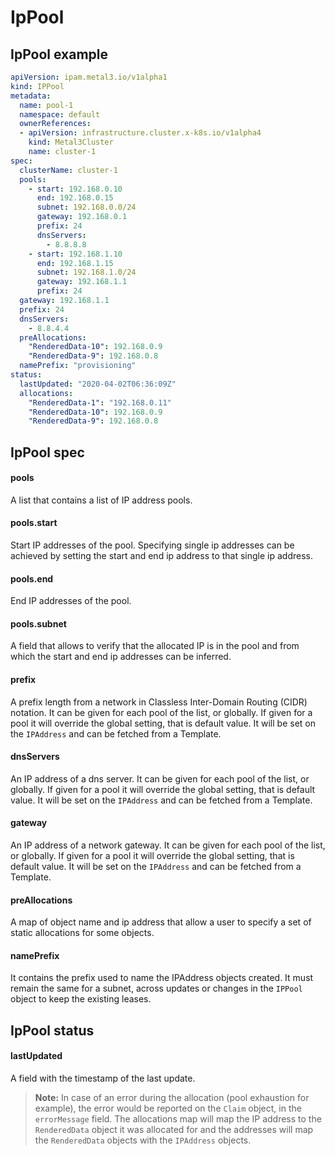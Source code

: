 # IpPool

## IpPool example

```yaml
apiVersion: ipam.metal3.io/v1alpha1
kind: IPPool
metadata:
  name: pool-1
  namespace: default
  ownerReferences:
  - apiVersion: infrastructure.cluster.x-k8s.io/v1alpha4
    kind: Metal3Cluster
    name: cluster-1
spec:
  clusterName: cluster-1
  pools:
    - start: 192.168.0.10
      end: 192.168.0.15
      subnet: 192.168.0.0/24
      gateway: 192.168.0.1
      prefix: 24
      dnsServers:
        - 8.8.8.8
    - start: 192.168.1.10
      end: 192.168.1.15
      subnet: 192.168.1.0/24
      gateway: 192.168.1.1
      prefix: 24
  gateway: 192.168.1.1
  prefix: 24
  dnsServers:
    - 8.8.4.4
  preAllocations:
    "RenderedData-10": 192.168.0.9
    "RenderedData-9": 192.168.0.8
  namePrefix: "provisioning"
status:
  lastUpdated: "2020-04-02T06:36:09Z"
  allocations:
    "RenderedData-1": "192.168.0.11"
    "RenderedData-10": 192.168.0.9
    "RenderedData-9": 192.168.0.8
```

## IpPool spec

#### pools

A list that contains a list of IP address pools.

#### pools.start

Start IP addresses of the pool. Specifying single ip addresses
can be achieved by setting the start and end ip address to that 
single ip address.

#### pools.end

End IP addresses of the pool.

#### pools.subnet

A field that allows to verify that the allocated IP is in the 
pool and from which the start and end ip addresses can be inferred.

#### prefix

A prefix length from a network in Classless Inter-Domain 
Routing (CIDR) notation. It can be given for each pool of
the list, or globally. If given for a pool it will override
the global setting, that is default value. It will be set
on the `IPAddress` and can be fetched from a Template.

#### dnsServers

An IP address of a dns server. It can be given for each
pool of the list, or globally. If given for a pool it
will override the global setting, that is default value.
It will be set on the `IPAddress` and can be fetched
from a Template.

#### gateway

An IP address of a network gateway. It can be given for
each pool of the list, or globally. If given for a pool
it will override the global setting, that is default value.
It will be set on the `IPAddress` and can be fetched from
a Template.

#### preAllocations

A map of object name and ip address that allow a
user to specify a set of static allocations for some objects.

#### namePrefix

It contains the prefix used to name the IPAddress objects created.
It must remain the same for a subnet, across updates or changes in the
`IPPool` object to keep the existing leases.

## IpPool status

#### lastUpdated

A field with the timestamp of the last update.

> **Note:** In case of an error during the allocation (pool exhaustion for example),
> the error would be reported on the `Claim` object, in the `errorMessage` field.
> The allocations map will map the IP address to the `RenderedData` object it was
> allocated for and the addresses will map the `RenderedData` objects with the
> `IPAddress` objects.
